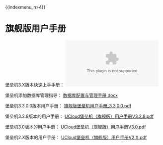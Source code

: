 {{indexmenu_n>4}}

# 旗舰版用户手册

堡垒机3.X版本快速上手手册： ![](/security/uhas/旗舰版堡垒机3.x快速入门.docx)

堡垒机添加数据库管理指导：
[数据库配置与管理手册.docx](http://uhas2017.cn-gd.ufileos.com/堡垒机添加数据库管理配置指导.docx)

堡垒机3.3.0.0版本用户手册：
[旗舰版堡垒机用户手册\_3.3.0.0.pdf](http://uhas2017.cn-gd.ufileos.com/旗舰版堡垒机用户手册_3.3.0.0.pdf)

堡垒机3.2.8版本的用户手册：
[UCloud堡垒机（旗舰版）用户手册V3.2.8.pdf](http://uhas2017.cn-gd.ufileos.com/UCloud%E5%A0%A1%E5%9E%92%E6%9C%BA%EF%BC%88%E6%97%97%E8%88%B0%E7%89%88%EF%BC%89%E7%94%A8%E6%88%B7%E6%89%8B%E5%86%8CV3.2.8.pdf)

堡垒机3.0版本的用户手册：
[UCloud堡垒机（旗舰版）用户手册V3.0.pdf](http://uhas2017.cn-gd.ufileos.com/%E6%97%97%E8%88%B0%E7%89%88%E5%A0%A1%E5%9E%92%E6%9C%BA%E7%94%A8%E6%88%B7%E6%89%8B%E5%86%8C_3.0.pdf)

堡垒机2.X版本的用户手册：
[UCloud堡垒机（旗舰版）用户手册V2.X.pdf](http://uhas2017.ufile.ucloud.com.cn/UCloud%E5%A0%A1%E5%9E%92%E6%9C%BA%EF%BC%88%E6%97%97%E8%88%B0%E7%89%88%EF%BC%89%E7%94%A8%E6%88%B7%E6%89%8B%E5%86%8CV1.0.0.pdf)
